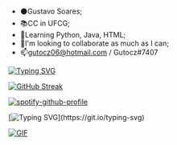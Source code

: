 - ⚫Gustavo Soares;
- 📚CC in UFCG;
- 🌱Learning Python, Java, HTML;
- 👀I'm looking to collaborate as much as I can;
- 📫gutocz06@hotmail.com / Gutocz#7407

[![Typing SVG](https://readme-typing-svg.herokuapp.com?font=Century+Gothic&color=59F5BE&size=40&center=true&vCenter=true&lines=You're+Welcome)](https://git.io/typing-svg)

[![GitHub Streak](http://github-readme-streak-stats.herokuapp.com?user=gutocz&theme=green_nur)](https://git.io/streak-stats)

[![spotify-github-profile](https://spotify-github-profile.vercel.app/api/view?uid=22a5i5zqurxnu6ty5y43kyz5a&cover_image=false&theme=default)](https://github.com/kittinan/spotify-github-profile)

[![Typing SVG](https://readme-typing-svg.herokuapp.com?font=Century+Gothic&color=59F5BE&size=40&center=true&vCenter=true&lines=Goodbye!)](https://git.io/typing-svg)

<a href="https://github.com/gutocz"><img alt="GIF" title="GIF" src="https://media.giphy.com/media/zwDNti5vWFujS/giphy.gif"/></a>

<!--- <a href="https://github.com/gutocz"><img alt="GIF" title="GIF" src="https://i.imgur.com/qiXu7b2.png"/></a> --->
<!--- [![spotify-github-profile](https://spotify-github-profile.vercel.app/api/view?uid=22a5i5zqurxnu6ty5y43kyz5a&cover_image=true&theme=default)](https://github.com/kittinan/spotify-github-profile) --->
<!---
gutocz/gutocz is a ✨ special ✨ repository because its `README.md` (this file) appears on your GitHub profile.
You can click the Preview link to take a look at your changes.
--->
